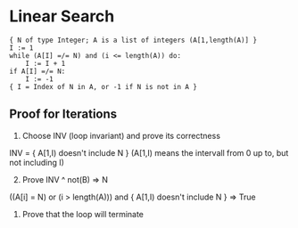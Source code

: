 # Linear Search

```Py
{ N of type Integer; A is a list of integers (A[1,length(A)] }
I := 1
while (A[I] =/= N) and (i <= length(A)) do:
    I := I + 1
if A[I] =/= N:
    I := -1
{ I = Index of N in A, or -1 if N is not in A }
```

## Proof for Iterations

1. Choose INV (loop invariant) and prove its correctness

INV = { A[1,I) doesn't include N }
(A[1,I) means the intervall from 0 up to, but not including I)

2. Prove INV ^ not(B) => N

((A[i] = N) or (i > length(A))) and { A[1,I) doesn't include N } => True

1. Prove that the loop will terminate
